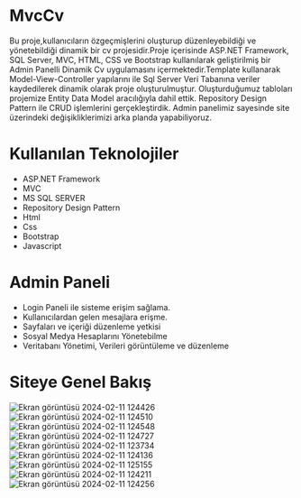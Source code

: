 # MvcCv
Bu proje,kullanıcıların özgeçmişlerini oluşturup düzenleyebildiği ve yönetebildiği dinamik bir cv projesidir.Proje içerisinde ASP.NET Framework, SQL Server, MVC, HTML, CSS ve Bootstrap kullanılarak geliştirilmiş bir Admin Panelli Dinamik Cv uygulamasını içermektedir.Template kullanarak Model-View-Controller yapılarını ile Sql Server Veri Tabanına veriler kaydedilerek dinamik olarak proje oluşturulmuştur. Oluşturduğumuz tabloları projemize Entity Data Model aracılığıyla dahil ettik. Repository Design Pattern ile CRUD işlemlerini gerçekleştirdik. Admin panelimiz sayesinde site üzerindeki değişikliklerimizi arka planda yapabiliyoruz.
# Kullanılan Teknolojiler
* ASP.NET Framework
* MVC
* MS SQL SERVER
* Repository Design Pattern
* Html
* Css
* Bootstrap
* Javascript
# Admin Paneli
* Login Paneli ile sisteme erişim sağlama.
* Kullanıcılardan gelen mesajlara erişme.
* Sayfaları ve içeriği düzenleme yetkisi
* Sosyal Medya Hesaplarını Yönetebilme
* Veritabanı Yönetimi, Verileri görüntüleme ve düzenleme
# Siteye Genel Bakış
![Ekran görüntüsü 2024-02-11 124426](https://github.com/yucesefa/MVCCv/assets/48711705/dd948cb0-7306-49aa-bc17-c2ed20265a44)
![Ekran görüntüsü 2024-02-11 124510](https://github.com/yucesefa/MVCCv/assets/48711705/d4eb7e1b-354a-46f8-b713-b34792ae4fcc)
![Ekran görüntüsü 2024-02-11 124548](https://github.com/yucesefa/MVCCv/assets/48711705/12686778-3cf1-4ff1-a861-f07da2622eac)
![Ekran görüntüsü 2024-02-11 124727](https://github.com/yucesefa/MVCCv/assets/48711705/42175300-bad3-44fb-8553-4f996f19f08e)
![Ekran görüntüsü 2024-02-11 123734](https://github.com/yucesefa/MVCCv/assets/48711705/8a083140-e7a4-49e8-bc64-5f8b3538745c)
![Ekran görüntüsü 2024-02-11 124136](https://github.com/yucesefa/MVCCv/assets/48711705/47f9d40d-eb98-41d0-8c47-51a3594290be)
![Ekran görüntüsü 2024-02-11 125155](https://github.com/yucesefa/MVCCv/assets/48711705/947ec4ab-71d9-4404-8ff4-4afe327a6a88)
![Ekran görüntüsü 2024-02-11 124211](https://github.com/yucesefa/MVCCv/assets/48711705/57296f2d-17c6-4208-b230-781831acb053)
![Ekran görüntüsü 2024-02-11 124256](https://github.com/yucesefa/MVCCv/assets/48711705/c722615a-1c94-43e7-93e0-bd37704c7551)


